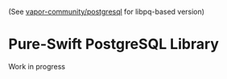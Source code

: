 (See [vapor-community/postgresql](https://github.com/vapor-community/postgresql/) for libpq-based version)

# Pure-Swift PostgreSQL Library

Work in progress
